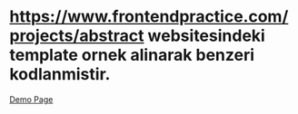 # https://www.frontendpractice.com/projects/abstract websitesindeki template ornek alinarak benzeri kodlanmistir.
[Demo Page](https://bxbye.github.io/abstract/)
